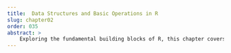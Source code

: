 ```yaml
---
title:  Data Structures and Basic Operations in R
slug: chapter02
order: 035
abstract: >
    Exploring the fundamental building blocks of R, this chapter covers vectors, matrices, lists, and data frames. Readers will learn how to manipulate and subset data, import and export datasets, and perform initial exploratory analyses to summarize and understand data structures.
---
```


